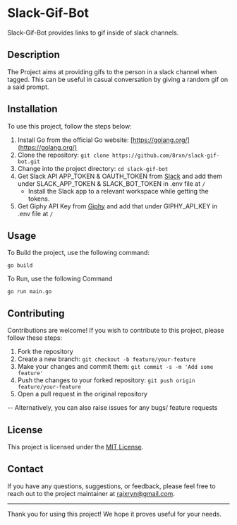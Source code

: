 # Slack-Gif-Bot

Slack-Gif-Bot provides links to gif inside of slack channels.

## Description

The Project aims at providing gifs to the person in a slack channel when tagged. This can be useful in casual conversation by giving a random gif on a said prompt.

## Installation

To use this project, follow the steps below:

1. Install Go from the official Go website: [https://golang.org/](https://golang.org/)
2. Clone the repository: `git clone https://github.com/8rxn/slack-gif-bot.git`
3. Change into the project directory: `cd slack-gif-bot`
4. Get Slack API APP_TOKEN & OAUTH_TOKEN from [Slack](https://api.slack.com/) and add them under SLACK_APP_TOKEN & SLACK_BOT_TOKEN in .env file at `/`
    - Install the Slack app to a relevant workspace while getting the tokens.
5. Get Giphy API Key from [Giphy](https://developers.giphy.com/) and add that under GIPHY_API_KEY in .env file at `/`

## Usage

To Build the project, use the following command:

```shell
go build
```

To Run, use the following Command
```shell
go run main.go
```

## Contributing

Contributions are welcome! If you wish to contribute to this project, please follow these steps:

1. Fork the repository
2. Create a new branch: `git checkout -b feature/your-feature`
3. Make your changes and commit them: `git commit -s -m 'Add some feature'`
4. Push the changes to your forked repository: `git push origin feature/your-feature`
5. Open a pull request in the original repository

--
Alternatively, you can also raise issues for any bugs/ feature requests

## License

This project is licensed under the [MIT License](LICENSE).

## Contact

If you have any questions, suggestions, or feedback, please feel free to reach out to the project maintainer at [rajxryn@gmail.com](mailto:rajxryn@gmail.com).

---

Thank you for using this project! We hope it proves useful for your needs.